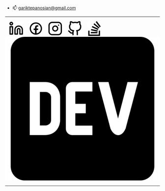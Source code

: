 - 📫 gariktepanosian@gmail.com
---
&nbsp;&nbsp;
[![website](./img/linkedin-light.svg)](https://linkedin.com/in/gariktepanosyan#gh-light-mode-only)
&nbsp;&nbsp;
[![website](./img/facebook-light.svg)](https://facebook.com/gariktepanosian#gh-light-mode-only)
&nbsp;&nbsp;
[![website](./img/instagram-light.svg)](https://instagram.com/gariktepanosian#gh-light-mode-only)
&nbsp;&nbsp;
[![website](./img/github-light.svg)](https://github.com/gariktepanosyan#gh-light-mode-only)
&nbsp;&nbsp;
[![Website](./img/stackoverflow-svgrepo-com.svg)](https://stackoverflow.com/users/17463348/garik-tepanosyan)
&nbsp;&nbsp;
[![Website](./img/dev-ligth.svg)](https://dev.to/gariktepanosian)

---
<br />
<br />
